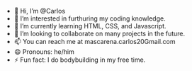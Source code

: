 - 👋 Hi, I’m @Carlos 
- 👀 I’m interested in furthuring my coding knowledge.
- 🌱 I’m currently learning HTML, CSS, and Javascript.
- 💞️ I’m looking to collaborate on many projects in the future.
- 📫 You can reach me at mascarena.carlos20Gmail.com
- 😄 Pronouns: he/him
- ⚡ Fun fact: I do bodybuilding in my free time. 

<!---
Kaarleto/Kaarleto is a ✨ special ✨ repository because its `README.md` (this file) appears on your GitHub profile.
You can click the Preview link to take a look at your changes.
--->
